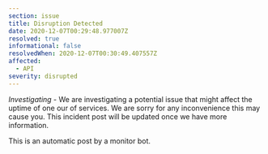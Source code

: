 ```yaml
---
section: issue
title: Disruption Detected
date: 2020-12-07T00:29:48.977007Z
resolved: true
informational: false
resolvedWhen: 2020-12-07T00:30:49.407557Z
affected:
  - API
severity: disrupted
---
```

*Investigating* - We are investigating a potential issue that might affect the uptime of one our of services. We are sorry for any inconvenience this may cause you. This incident post will be updated once we have more information.

This is an automatic post by a monitor bot.
        